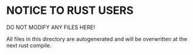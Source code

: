 # NOTICE TO RUST USERS

DO NOT MODIFY ANY FILES HERE!

All files in this directory are autogenerated and will be overwritten at the next rust compile.